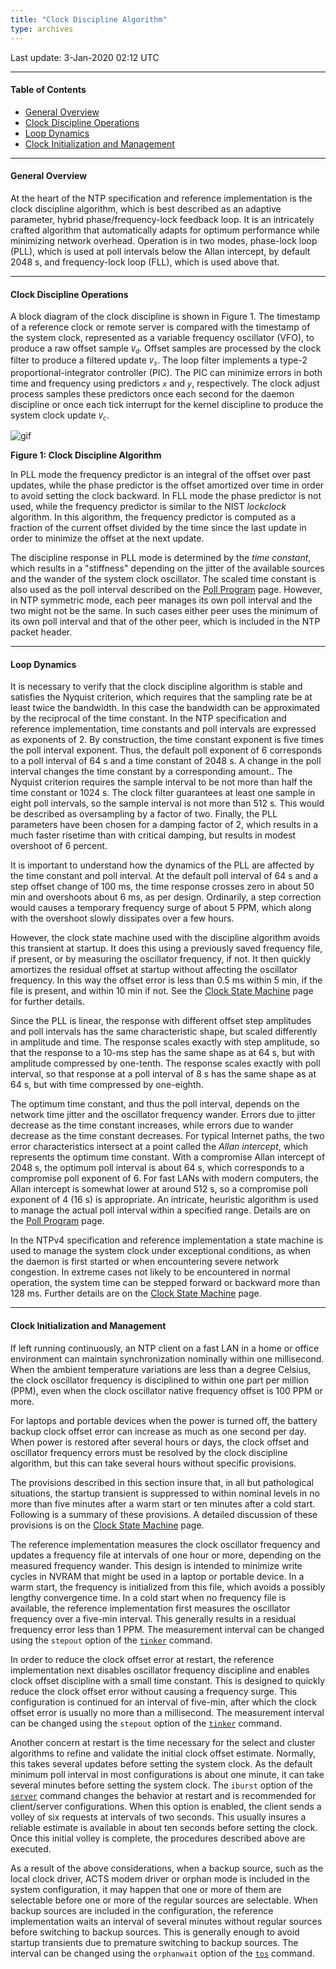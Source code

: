 ```yaml
---
title: "Clock Discipline Algorithm"
type: archives
---
```


Last update: 3-Jan-2020 02:12 UTC

* * *

#### Table of Contents

*   [General Overview](/archives/4.2.8-series/discipline/#general-overview)
*   [Clock Discipline Operations](/archives/4.2.8-series/discipline/#clock-discipline-operations)
*   [Loop Dynamics](/archives/4.2.8-series/discipline/#loop-dynamics)
*   [Clock Initialization and Management](/archives/4.2.8-series/discipline/#clock-initialization-and-management)

* * *

#### General Overview

At the heart of the NTP specification and reference implementation is the clock discipline algorithm, which is best described as an adaptive parameter, hybrid phase/frequency-lock feedback loop. It is an intricately crafted algorithm that automatically adapts for optimum performance while minimizing network overhead. Operation is in two modes, phase-lock loop (PLL), which is used at poll intervals below the Allan intercept, by default 2048 s, and frequency-lock loop (FLL), which is used above that.

* * *

#### Clock Discipline Operations

A block diagram of the clock discipline is shown in Figure 1. The timestamp of a reference clock or remote server is compared with the timestamp of the system clock, represented as a variable frequency oscillator (VFO), to produce a raw offset sample <code>_V<sub>d</sub>_</code>. Offset samples are processed by the clock filter to produce a filtered update <code>_V<sub>s</sub>_</code>. The loop filter implements a type-2 proportional-integrator controller (PIC). The PIC can minimize errors in both time and frequency using predictors <code>_x_</code> and <code>_y_</code>, respectively. The clock adjust process samples these predictors once each second for the daemon discipline or once each tick interrupt for the kernel discipline to produce the system clock update <code>_V<sub>c</sub>_</code>.

![gif](/archives/pic/discipline.gif)

**Figure 1: Clock Discipline Algorithm**

In PLL mode the frequency predictor is an integral of the offset over past updates, while the phase predictor is the offset amortized over time in order to avoid setting the clock backward. In FLL mode the phase predictor is not used, while the frequency predictor is similar to the NIST _lockclock_ algorithm. In this algorithm, the frequency predictor is computed as a fraction of the current offset divided by the time since the last update in order to minimize the offset at the next update.

The discipline response in PLL mode is determined by the _time constant_, which results in a "stiffness" depending on the jitter of the available sources and the wander of the system clock oscillator. The scaled time constant is also used as the poll interval described on the [Poll Program](/archives/4.2.8-series/poll) page. However, in NTP symmetric mode, each peer manages its own poll interval and the two might not be the same. In such cases either peer uses the minimum of its own poll interval and that of the other peer, which is included in the NTP packet header.

* * *

#### Loop Dynamics

It is necessary to verify that the clock discipline algorithm is stable and satisfies the Nyquist criterion, which requires that the sampling rate be at least twice the bandwidth. In this case the bandwidth can be approximated by the reciprocal of the time constant. In the NTP specification and reference implementation, time constants and poll intervals are expressed as exponents of 2. By construction, the time constant exponent is five times the poll interval exponent. Thus, the default poll exponent of 6 corresponds to a poll interval of 64 s and a time constant of 2048 s. A change in the poll interval changes the time constant by a corresponding amount.. The Nyquist criterion requires the sample interval to be not more than half the time constant or 1024 s. The clock filter guarantees at least one sample in eight poll intervals, so the sample interval is not more than 512 s. This would be described as oversampling by a factor of two. Finally, the PLL parameters have been chosen for a damping factor of 2, which results in a much faster risetime than with critical damping, but results in modest overshoot of 6 percent.

It is important to understand how the dynamics of the PLL are affected by the time constant and poll interval. At the default poll interval of 64 s and a step offset change of 100 ms, the time response crosses zero in about 50 min and overshoots about 6 ms, as per design. Ordinarily, a step correction would causes a temporary frequency surge of about 5 PPM, which along with the overshoot slowly dissipates over a few hours.

However, the clock state machine used with the discipline algorithm avoids this transient at startup. It does this using a previously saved frequency file, if present, or by measuring the oscillator frequency, if not. It then quickly amortizes the residual offset at startup without affecting the oscillator frequency. In this way the offset error is less than 0.5 ms within 5 min, if the file is present, and within 10 min if not. See the [Clock State Machine](/archives/4.2.8-series/clock) page for further details.

Since the PLL is linear, the response with different offset step amplitudes and poll intervals has the same characteristic shape, but scaled differently in amplitude and time. The response scales exactly with step amplitude, so that the response to a 10-ms step has the same shape as at 64 s, but with amplitude compressed by one-tenth. The response scales exactly with poll interval, so that response at a poll interval of 8 s has the same shape as at 64 s, but with time compressed by one-eighth.

The optimum time constant, and thus the poll interval, depends on the network time jitter and the oscillator frequency wander. Errors due to jitter decrease as the time constant increases, while errors due to wander decrease as the time constant decreases. For typical Internet paths, the two error characteristics intersect at a point called the _Allan intercept_, which represents the optimum time constant. With a compromise Allan intercept of 2048 s, the optimum poll interval is about 64 s, which corresponds to a compromise poll exponent of 6. For fast LANs with modern computers, the Allan intercept is somewhat lower at around 512 s, so a compromise poll exponent of 4 (16 s) is appropriate. An intricate, heuristic algorithm is used to manage the actual poll interval within a specified range. Details are on the [Poll Program](/archives/4.2.8-series/poll) page.

In the NTPv4 specification and reference implementation a state machine is used to manage the system clock under exceptional conditions, as when the daemon is first started or when encountering severe network congestion. In extreme cases not likely to be encountered in normal operation, the system time can be stepped forward or backward more than 128 ms. Further details are on the [Clock State Machine](/archives/4.2.8-series/clock) page.

* * *

#### Clock Initialization and Management

If left running continuously, an NTP client on a fast LAN in a home or office environment can maintain synchronization nominally within one millisecond. When the ambient temperature variations are less than a degree Celsius, the clock oscillator frequency is disciplined to within one part per million (PPM), even when the clock oscillator native frequency offset is 100 PPM or more.

For laptops and portable devices when the power is turned off, the battery backup clock offset error can increase as much as one second per day. When power is restored after several hours or days, the clock offset and oscillator frequency errors must be resolved by the clock discipline algorithm, but this can take several hours without specific provisions.

The provisions described in this section insure that, in all but pathological situations, the startup transient is suppressed to within nominal levels in no more than five minutes after a warm start or ten minutes after a cold start. Following is a summary of these provisions. A detailed discussion of these provisions is on the [Clock State Machine](/archives/4.2.8-series/clock) page.

The reference implementation measures the clock oscillator frequency and updates a frequency file at intervals of one hour or more, depending on the measured frequency wander. This design is intended to minimize write cycles in NVRAM that might be used in a laptop or portable device. In a warm start, the frequency is initialized from this file, which avoids a possibly lengthy convergence time. In a cold start when no frequency file is available, the reference implementation first measures the oscillator frequency over a five-min interval. This generally results in a residual frequency error less than 1 PPM. The measurement interval can be changed using the <code>stepout</code> option of the [<code>tinker</code>](/archives/4.2.8-series/miscopt) command.

In order to reduce the clock offset error at restart, the reference implementation next disables oscillator frequency discipline and enables clock offset discipline with a small time constant. This is designed to quickly reduce the clock offset error without causing a frequency surge. This configuration is continued for an interval of five-min, after which the clock offset error is usually no more than a millisecond. The measurement interval can be changed using the <code>stepout</code> option of the [<code>tinker</code>](/archives/4.2.8-series/miscopt) command.

Another concern at restart is the time necessary for the select and cluster algorithms to refine and validate the initial clock offset estimate. Normally, this takes several updates before setting the system clock. As the default minimum poll interval in most configurations is about one minute, it can take several minutes before setting the system clock. The <code>iburst</code> option of the [<code>server</code>](/archives/4.2.8-series/confopt/#server-command-options) command changes the behavior at restart and is recommended for client/server configurations. When this option is enabled, the client sends a volley of six requests at intervals of two seconds. This usually insures a reliable estimate is available in about ten seconds before setting the clock. Once this initial volley is complete, the procedures described above are executed.

As a result of the above considerations, when a backup source, such as the local clock driver, ACTS modem driver or orphan mode is included in the system configuration, it may happen that one or more of them are selectable before one or more of the regular sources are selectable. When backup sources are included in the configuration, the reference implementation waits an interval of several minutes without regular sources before switching to backup sources. This is generally enough to avoid startup transients due to premature switching to backup sources. The interval can be changed using the <code>orphanwait</code> option of the [<code>tos</code>](/archives/4.2.8-series/miscopt) command.